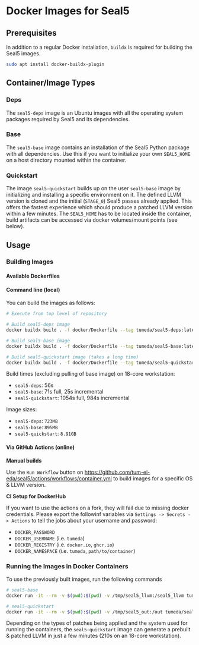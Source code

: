 # Docker Images for Seal5

## Prerequisites

In addition to a regular Docker installation, `buildx` is required for building the Seal5 images.

```sh
sudo apt install docker-buildx-plugin
```

## Container/Image Types

### Deps

The `seal5-deps` image is an Ubuntu images with all the operating system packages required by Seal5 and its dependencies.

### Base

The `seal5-base` image contains an installation of the Seal5 Python package with all dependencies. Use this if you want to initialize your own `SEAL5_HOME` on a host directory mounted within the container.

### Quickstart

The image `seal5-quickstart` builds up on the user `seal5-base` image by initializing and installing a specific environment on it. The defined LLVM version is cloned and the initial (`STAGE_0`) Seal5 passes already applied. This offers the fastest experience which should produce a patched LLVM version within a few minutes. The `SEAL5_HOME` has to be located inside the container, build artifacts can be accessed via docker volumes/mount points (see below).

## Usage

### Building Images

#### Available Dockerfiles

#### Command line (local)

You can build the images as follows:

```sh
# Execute from top level of repository

# Build seal5-deps image
docker buildx build . -f docker/Dockerfile --tag tumeda/seal5-deps:latest-default-ubuntu-20.04 --target seal5-deps

# Build seal5-base image
docker buildx build . -f docker/Dockerfile --tag tumeda/seal5-base:latest-default-ubuntu-20.04 --target seal5-base

# Build seal5-quickstart image (takes a long time)
docker buildx build . -f docker/Dockerfile --tag tumeda/seal5-quickstart:latest-default-ubuntu-20.04-llvmorg-19.1.7 --target seal5-quickstart
```

Build times (excluding pulling of base image) on 18-core workstation:

- `seal5-deps`: 56s
- `seal5-base`: 71s full, 25s incremental
- `seal5-quickstart`: 1054s full, 984s incremental

Image sizes:

- `seal5-deps`: `723MB`
- `seal5-base`: `895MB`
- `seal5-quickstart`: `8.91GB`

#### Via GitHub Actions (online)

**Manual builds**

Use the `Run Workflow` button on https://github.com/tum-ei-eda/seal5/actions/workflows/container.yml to build images for a specific OS & LLVM version.

**CI Setup for DockerHub**

If you want to use the actions on a fork, they will fail due to missing docker credentials. Please export the followinf variables via `Settings -> Secrets -> Actions` to tell the jobs about your username and password:

- `DOCKER_PASSWORD`
- `DOCKER_USERNAME` (i.e. `tumeda`)
- `DOCKER_REGISTRY` (i.e. `docker.io`, `ghcr.io`)
- `DOCKER_NAMESPACE` (i.e. `tumeda`, `path/to/container`)

### Running the Images in Docker Containers

To use the previously built images, run the following commands

```sh
# seal5-base
docker run -it --rm -v $(pwd):$(pwd) -v /tmp/seal5_llvm:/seal5_llvm tumeda/seal5-base seal5 --dir /seal5_llvm wrapper $(pwd)/examples/example/cdsl/Example.core_desc $(pwd)/examples/common/cfg/patches.yml $(pwd)/examples/common/cfg/git.yml $(pwd)/examples/common/cfg/llvm.yml $(pwd)/examples/common/cfg/filter.yml

# seal5-quickstart
docker run -it --rm -v $(pwd):$(pwd) -v /tmp/seal5_out:/out tumeda/seal5-quickstart seal5 wrapper $(pwd)/examples/example/cdsl/Example.core_desc --out /out
```

Depending on the types of patches being applied and the system used for running the containers, the `seal5-quickstart` image can generate a prebuilt & patched LLVM in just a few minutes (210s on an 18-core workstation).
